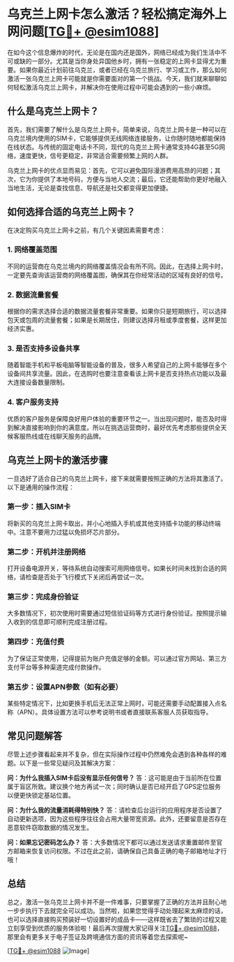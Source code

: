 # 乌克兰上网卡怎么激活？轻松搞定海外上网问题[[TG💪+ @esim1088](https://t.me/s/esim1088)]

在如今这个信息爆炸的时代，无论是在国内还是国外，网络已经成为我们生活中不可或缺的一部分。尤其是当你身处异国他乡时，拥有一张稳定的上网卡显得尤为重要。如果你最近计划前往乌克兰，或者已经在乌克兰旅行、学习或工作，那么如何激活一张乌克兰上网卡可能就是你需要面对的第一个挑战。今天，我们就来聊聊如何轻松激活乌克兰上网卡，并解决你在使用过程中可能会遇到的一些小麻烦。

## 什么是乌克兰上网卡？

首先，我们需要了解什么是乌克兰上网卡。简单来说，乌克兰上网卡是一种可以在乌克兰境内使用的SIM卡，它能够提供无线网络连接服务，让你随时随地都能保持在线状态。与传统的固定电话卡不同，现代的乌克兰上网卡通常支持4G甚至5G网络，速度更快，信号更稳定，非常适合需要频繁上网的人群。

乌克兰上网卡的优点显而易见：首先，它可以避免国际漫游费用高昂的问题；其次，它为你提供了本地号码，方便与当地人交流；最后，它还能帮助你更好地融入当地生活，无论是查找信息、导航还是社交都变得更加便捷。

## 如何选择合适的乌克兰上网卡？

在决定购买乌克兰上网卡之前，有几个关键因素需要考虑：

### 1. 网络覆盖范围
不同的运营商在乌克兰境内的网络覆盖情况会有所不同。因此，在选择上网卡时，一定要先查询该运营商的网络覆盖图，确保其在你经常活动的区域有良好的信号。

### 2. 数据流量套餐
根据你的需求选择合适的数据流量套餐非常重要。如果你只是短期旅行，可以选择包天或包周的流量套餐；如果是长期居住，则建议选择月租或季度套餐，这样更加经济实惠。

### 3. 是否支持多设备共享
随着智能手机和平板电脑等智能设备的普及，很多人希望自己的上网卡能够在多个设备间共享流量。因此，在选购时也要注意查看该上网卡是否支持热点功能以及最大连接设备数量限制。

### 4. 客户服务支持
优质的客户服务是保障良好用户体验的重要环节之一。当出现问题时，能否及时得到解决直接影响到你的满意度。所以在挑选运营商时，最好优先考虑那些提供全天候客服热线或在线聊天服务的品牌。

## 乌克兰上网卡的激活步骤

一旦选好了适合自己的乌克兰上网卡，接下来就需要按照正确的方法将其激活了。以下是通用的操作流程：

### 第一步：插入SIM卡
将新买的乌克兰上网卡取出，并小心地插入手机或其他支持插卡功能的移动终端中。注意不要用力过猛以免损坏芯片部分。

### 第二步：开机并注册网络
打开设备电源开关，等待系统自动搜索可用网络信号。如果长时间未找到合适的网络，请检查是否处于飞行模式下关闭后再尝试一次。

### 第三步：完成身份验证
大多数情况下，初次使用时需要通过短信验证码等方式进行身份验证。按照提示输入收到的信息即可顺利完成注册过程。

### 第四步：充值付费
为了保证正常使用，记得提前为账户充值足够的金额。可以通过官方网站、第三方支付平台等多种渠道完成付款操作。

### 第五步：设置APN参数（如有必要）
某些特定情况下，比如更换手机后无法正常上网时，可能还需要手动配置接入点名称（APN）。具体设置方法可以参考说明书或者直接联系客服人员获取指导。

## 常见问题解答

尽管上述步骤看起来并不复杂，但在实际操作过程中仍然难免会遇到各种各样的难题。以下是一些常见疑问及其解决方案：

**问：为什么我插入SIM卡后没有显示任何信号？**
答：这可能是由于当前所在位置属于盲区所致。建议换个地方再试一次；同时确认是否已经开启了GPS定位服务以便更快锁定基站位置。

**问：为什么我的流量消耗得特别快？**
答：请检查后台运行的应用程序是否设置了自动更新选项，因为这些程序往往会占用大量带宽资源。此外，还要留意是否存在恶意软件窃取数据的情况发生。

**问：如果忘记密码怎么办？**
答：大多数情况下都可以通过发送请求重置邮件至官方邮箱来恢复访问权限。不过在此之前，请确保自己具备正确的电子邮箱地址才行哦！

## 总结

总之，激活一张乌克兰上网卡并不是一件难事，只要掌握了正确的方法并且耐心地一步步执行下去就完全可以成功。当然啦，如果您觉得手动处理起来太麻烦的话，也可以选择直接购买预装好一切设置好的成品卡——这样既省去了繁琐的过程又能立刻享受到优质的服务体验啦！最后再次提醒大家记得关注[TG💪+ @esim1088](https://t.me/s/esim1088)，那里会有更多关于电子签证及跨境通信方面的资讯等着您去探索呢~ 

[[TG💪+ @esim1088](https://t.me/s/esim1088) ![Image](https://i.postimg.cc/4NQfJmqS/Snipaste-2025-05-13-00-14-12.png)]
